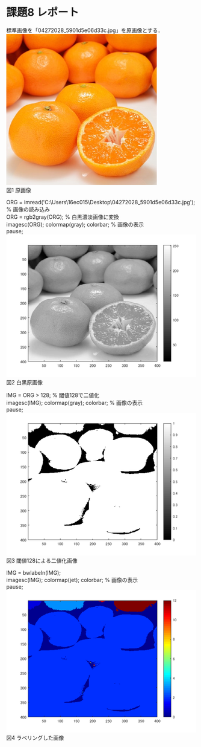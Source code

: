 # 課題8 レポート

標準画像を「04272028_5901d5e06d33c.jpg」を原画像とする．  
![原画像](https://github.com/16ec015/lecture_image_processing/blob/master/%E8%AA%B2%E9%A1%8C8/04272028_5901d5e06d33c.jpg)  
図1 原画像  


ORG = imread('C:\Users\16ec015\Desktop\04272028_5901d5e06d33c.jpg'); % 画像の読み込み  
ORG = rgb2gray(ORG); % 白黒濃淡画像に変換  
imagesc(ORG); colormap(gray); colorbar; % 画像の表示  
pause;  
![原画像](https://github.com/16ec015/lecture_image_processing/blob/master/%E8%AA%B2%E9%A1%8C8/1.png)  
図2 白黒原画像  

IMG = ORG > 128; % 閾値128で二値化  
imagesc(IMG); colormap(gray); colorbar; % 画像の表示  
pause;  
![原画像](https://github.com/16ec015/lecture_image_processing/blob/master/%E8%AA%B2%E9%A1%8C8/2.png)  
図3 閾値128による二値化画像  

IMG = bwlabeln(IMG);  
imagesc(IMG); colormap(jet); colorbar; % 画像の表示  
pause;  
![原画像](https://github.com/16ec015/lecture_image_processing/blob/master/%E8%AA%B2%E9%A1%8C8/3.png)   
図4 ラベリングした画像  
